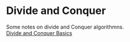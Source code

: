 # Divide and Conquer
Some notes on divide and Conquer algorithmns.  
[Divide and Conquer Basics](DAC_Basics.md)
